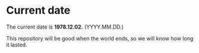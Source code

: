 # Current date

The current date is **1978.12.02.** (YYYY.MM.DD.)

This repository will be good when the world ends, so we will know how long it lasted.
